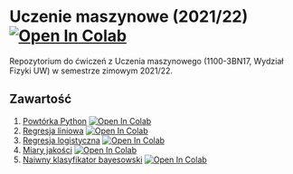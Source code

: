 
# Uczenie maszynowe (2021/22) [![Open In Colab](https://colab.research.google.com/assets/colab-badge.svg)](https://colab.research.google.com/github/m-fila/uczenie-maszynowe-2021-22)
Repozytorium do ćwiczeń z Uczenia maszynowego (1100-3BN17, Wydział Fizyki UW) w semestrze zimowym 2021/22.

## Zawartość

1. [Powtórka Python](01_Powtórka_Python.ipynb) [![Open In Colab](https://colab.research.google.com/assets/colab-badge.svg)](https://colab.research.google.com/github/m-fila/uczenie-maszynowe-2021-22/blob/main/01_Powtórka_Python.ipynb)
1. [Regresja liniowa](02_Regresja_liniowa.ipynb) [![Open In Colab](https://colab.research.google.com/assets/colab-badge.svg)](https://colab.research.google.com/github/m-fila/uczenie-maszynowe-2021-22/blob/main/02_Regresja_liniowa.ipynb)
1. [Regresja logistyczna](03_Regresja_logistyczna.ipynb) [![Open In Colab](https://colab.research.google.com/assets/colab-badge.svg)](https://colab.research.google.com/github/m-fila/uczenie-maszynowe-2021-22/blob/main/03_Regresja_logistyczna.ipynb)
1. [Miary jakości](04_Miary_jakości.ipynb) [![Open In Colab](https://colab.research.google.com/assets/colab-badge.svg)](https://colab.research.google.com/github/m-fila/uczenie-maszynowe-2021-22/blob/main/04_Miary_jakości.ipynb)
1. [Naiwny klasyfikator bayesowski](05_Bayes_irysy.ipynb) [![Open In Colab](https://colab.research.google.com/assets/colab-badge.svg)](https://colab.research.google.com/github/m-fila/uczenie-maszynowe-2021-22/blob/main/05_Bayes_irysy.ipynb)